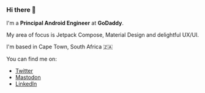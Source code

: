 ### Hi there 👋

I'm a **Principal Android Engineer** at **GoDaddy**.

My area of focus is Jetpack Compose, Material Design and delightful UX/UI.

I'm based in Cape Town, South Africa 🇿🇦

You can find me on:
- [Twitter](https://twitter.com/ricknout)
- [Mastodon](https://androiddev.social/@ricknout)
- [LinkedIn](https://www.linkedin.com/in/ricknout)
